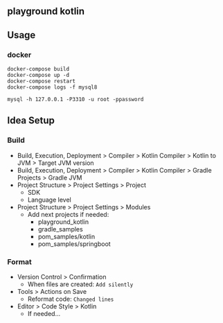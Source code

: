 ## playground kotlin

## Usage

### docker

```
docker-compose build
docker-compose up -d
docker-compose restart
docker-compose logs -f mysql8

mysql -h 127.0.0.1 -P3310 -u root -ppassword
```

## Idea Setup

### Build

- Build, Execution, Deployment > Compiler > Kotlin Compiler > Kotlin to JVM > Target JVM version
- Build, Execution, Deployment > Compiler > Kotlin Compiler > Gradle Projects > Gradle JVM
- Project Structure > Project Settings > Project
  - SDK
  - Language level
- Project Structure > Project Settings > Modules
  - Add next projects if needed:
    - playground_kotlin
    - gradle_samples
    - pom_samples/kotlin
    - pom_samples/springboot

### Format

- Version Control > Confirmation
  - When files are created: `Add silently`
- Tools > Actions on Save
  - Reformat code: `Changed lines`
- Editor > Code Style > Kotlin
  - If needed...

